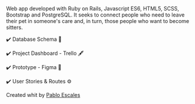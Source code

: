 Web app developed with Ruby on Rails, Javascript ES6, HTML5, SCSS, Bootstrap and PostgreSQL. It seeks to connect people who need to leave their pet in someone's care and, in turn, those people who want to become sitters.

✔️ Database Schema 🔑

✔️ Project Dashboard - Trello 🖋

✔️ Prototype - Figma 🎨

✔️ User Stories & Routes ⚙️


Created whit by [Pablo Escales](https://github.com/DinorahSkidelsky)
